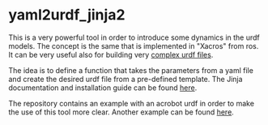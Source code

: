 # yaml2urdf_jinja2
This is a very powerful tool in order to introduce some dynamics in the urdf models. The concept is the same that is implemented in "Xacros" from ros. It can be very useful also for building very [complex urdf files](https://answers.ros.org/question/328289/complex-urdf-files/).

The idea is to define a function that takes the parameters from a yaml file and create the desired urdf file from a pre-defined template. The Jinja documentation and installation guide can be found [here](https://jinja.palletsprojects.com/en/3.1.x/).

The repository contains an example with an acrobot urdf in order to make the use of this tool more clear. Another example can be found [here](https://kraby.readthedocs.io/en/latest/urdf_description/).
